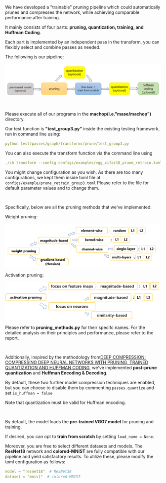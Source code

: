 We have developed a "trainable" pruning pipeline which could automatically prunes and compresses the network, while achieving comparable performance after training.

It mainly consists of four parts: **pruning, quantization, training, and Huffman Coding**. 

Each part is implemented by an independent pass in the transform, you can flexibly select and combine passes as needed.

The following is our pipeline:

<img src="imgs/overall_pipeline.png" width=800>

&nbsp;&nbsp;

Please execute all of our programs in the **machop(i.e."mase/machop")** directory.


Our test function is **"test_group3.py"** inside the existing testing framework, run in command line using:
```yaml
python test/passes/graph/transforms/prune/test_group3.py
```

You can also execute the transform function via the command line using 
```yaml
./ch transform --config configs/examples/vgg_cifar10_prune_retrain.toml
```

You might change configuration as you wish. As there are too many configurations, we kept them inside toml file at <code>configs/example/prune_retrain_group3.toml</code>
Please refer to the file for default parameter values and to change them.

&nbsp;&nbsp;

Specifically, below are all the pruning methods that we've implemented:

Weight pruning:

<img src="imgs/weight_wise.png" width=500>


Activation pruning:

<img src="imgs/activation_pruning.png" width=500>

Please refer to **pruning_methods.py** for their specifc names. For the detailed analysis on their principles and performance, please refer to the report.


&nbsp;&nbsp;

Additionally, inspired by the methodology from[DEEP COMPRESSION: COMPRESSING DEEP NEURAL NETWORKS WITH PRUNING, TRAINED QUANTIZATION AND HUFFMAN CODING](https://arxiv.org/pdf/1510.00149.pdf), we've implemented **post-prune quantization** and **Huffman Encoding & Decoding**. 

By default, these two further model compression techniques are enabled, but you can choose to disable them by commenting <code>passes.quantize</code> and set <code>is_huffman = false</code>

Note that quantization must be valid for Huffman encoding.

&nbsp;&nbsp;

By default, the model loads the **pre-trained VGG7 model** for pruning and training.

If desired, you can opt to **train from scratch** by setting <code>load_name = None</code>.

Moreover, you are free to select different datasets and models. The **ResNet18** network and **colored-MNIST** are fully compatible with our pipeline and yield satisfactory results. To utilize these, please modify the toml configuration as follows:
```yaml
model = "resnet18"  # ResNet18
dataset = "mnist"  # colored-MNIST
```



